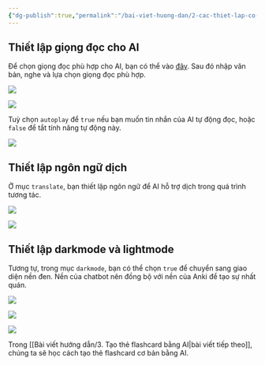 ```yaml
---
{"dg-publish":true,"permalink":"/bai-viet-huong-dan/2-cac-thiet-lap-co-ban-trong-langki/"}
---
```


## Thiết lập giọng đọc cho AI

Để chọn giọng đọc phù hợp cho AI, bạn có thể vào [đây](https://huggingface.co/spaces/Mrntn/Edge-TTS-Text-to-Speech). Sau đó nhập văn bản, nghe và lựa chọn giọng đọc phù hợp. 

![](https://i.imgur.com/wbQZAEI.png)

![](https://i.imgur.com/1Xnc191.png)

Tuỳ chọn `autoplay` để `true` nếu bạn muốn tin nhắn của AI tự động đọc, hoặc `false` để tắt tính năng tự động này.

![](https://i.imgur.com/6adawy7.png)

## Thiết lập ngôn ngữ dịch

Ở mục `translate`, bạn thiết lập ngôn ngữ để AI hỗ trợ dịch trong quá trình tương tác.

![](https://i.imgur.com/UQ1xe6n.png)

![](https://i.imgur.com/VKnHjXg.png)

## Thiết lập darkmode và lightmode

Tương tự, trong mục `darkmode`, bạn có thể chọn `true` để chuyển sang giao diện nền đen. Nền của chatbot nên đồng bộ với nền của Anki để tạo sự nhất quán.

![](https://i.imgur.com/TxWdaug.png)

![](https://i.imgur.com/wAA1qXE.png)

![](https://i.imgur.com/ITbz5Qv.png)

Trong [[Bài viết hướng dẫn/3. Tạo thẻ flashcard bằng AI\|bài viết tiếp theo]], chúng ta sẽ học cách tạo thẻ flashcard cơ bản bằng AI.